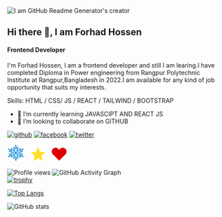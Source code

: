 ![I am GitHub Readme Generator's creator](https://scontent.fdac14-1.fna.fbcdn.net/v/t39.30808-6/312026083_3405428573115772_8247533785886622488_n.jpg?_nc_cat=111&ccb=1-7&_nc_sid=e3f864&_nc_eui2=AeFbCVxUsEDH7lKgAOX90lIHb2UluO8Z3m5vZSW47xnebgdCy5eFN5bcMgzk_5qU4TrRKFVbmXmw7hjeO0xfHWt3&_nc_ohc=oQp8l2mCB0IAX9NOnB8&_nc_pt=1&_nc_ht=scontent.fdac14-1.fna&oh=00_AfDjl-XN58Na7SZbStpgNTCjThDRcHwT0Pfn44JmT6B2og&oe=636B866E)
## Hi there 👋, I am Forhad Hossen
#### Frontend Developer


I'm Forhad Hossen, I am a frontend developer and still I am learing.I have completed Diploma in Power engineering from Rangpur Polytechnic Institute at Rangpur,Bangladesh in 2022.I am available for any kind of job opportunity that suits my interests.


Skills: HTML / CSS/  JS / REACT /  TAILWIND / BOOTSTRAP


- 🌱 I’m currently learning JAVASCIPT AND REACT JS 
- 👯 I’m looking to collaborate on GITHUB 


[<img src='https://cdn.jsdelivr.net/npm/simple-icons@3.0.1/icons/github.svg' alt='github' height='40'>](https://github.com/Forhad832)  [<img src='https://cdn.jsdelivr.net/npm/simple-icons@3.0.1/icons/facebook.svg' alt='facebook' height='40'>](https://www.facebook.com/Forhad9034)  [<img src='https://cdn.jsdelivr.net/npm/simple-icons@3.0.1/icons/twitter.svg' alt='twitter' height='40'>](https://twitter.com/Forhad9034)  

<a href='https://archiveprogram.github.com/'><img src='https://raw.githubusercontent.com/acervenky/animated-github-badges/master/assets/acbadge.gif' width='40' height='40'></a> <a href='https://stars.github.com/'><img src='https://raw.githubusercontent.com/acervenky/animated-github-badges/master/assets/starbadge.gif' width='35' height='35'></a> <a href='https://docs.github.com/en/github/supporting-the-open-source-community-with-github-sponsors'><img src='https://raw.githubusercontent.com/acervenky/animated-github-badges/master/assets/sponsorbadge.gif' width='35' height='35'></a> 

 
![Profile views](https://gpvc.arturio.dev/Forhad832) 
![GitHub Activity Graph](https://activity-graph.herokuapp.com/graph?username=Forhad832)  
[![trophy](https://github-profile-trophy.vercel.app/?username=Forhad832)](https://github.com/ryo-ma/github-profile-trophy)

[![Top Langs](https://github-readme-stats.vercel.app/api/top-langs/?username=Forhad832)](https://github.com/anuraghazra/github-readme-stats)

![GitHub stats](https://github-readme-stats.vercel.app/api?username=Forhad832&show_icons=true) 
 
